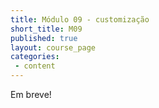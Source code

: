 ```yaml
---
title: Módulo 09 - customização
short_title: M09
published: true
layout: course_page
categories:
 - content
---
```


Em breve!